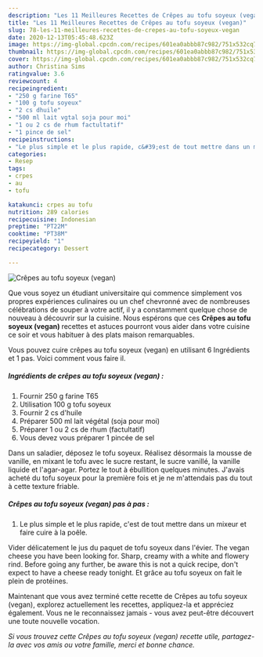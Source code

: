 ```yaml
---
description: "Les 11 Meilleures Recettes de Crêpes au tofu soyeux (vegan)"
title: "Les 11 Meilleures Recettes de Crêpes au tofu soyeux (vegan)"
slug: 78-les-11-meilleures-recettes-de-crepes-au-tofu-soyeux-vegan
date: 2020-12-13T05:45:48.623Z
image: https://img-global.cpcdn.com/recipes/601ea0abbb87c982/751x532cq70/crepes-au-tofu-soyeux-vegan-photo-principale-de-la-recette.jpg
thumbnail: https://img-global.cpcdn.com/recipes/601ea0abbb87c982/751x532cq70/crepes-au-tofu-soyeux-vegan-photo-principale-de-la-recette.jpg
cover: https://img-global.cpcdn.com/recipes/601ea0abbb87c982/751x532cq70/crepes-au-tofu-soyeux-vegan-photo-principale-de-la-recette.jpg
author: Christina Sims
ratingvalue: 3.6
reviewcount: 4
recipeingredient:
- "250 g farine T65"
- "100 g tofu soyeux"
- "2 cs dhuile"
- "500 ml lait vgtal soja pour moi"
- "1 ou 2 cs de rhum factultatif"
- "1 pince de sel"
recipeinstructions:
- "Le plus simple et le plus rapide, c&#39;est de tout mettre dans un mixeur et faire cuire à la poêle."
categories:
- Resep
tags:
- crpes
- au
- tofu

katakunci: crpes au tofu 
nutrition: 289 calories
recipecuisine: Indonesian
preptime: "PT22M"
cooktime: "PT38M"
recipeyield: "1"
recipecategory: Dessert

---
```



![Crêpes au tofu soyeux (vegan)](https://img-global.cpcdn.com/recipes/601ea0abbb87c982/751x532cq70/crepes-au-tofu-soyeux-vegan-photo-principale-de-la-recette.jpg)

Que vous soyez un étudiant universitaire qui commence simplement vos propres expériences culinaires ou un chef chevronné avec de nombreuses célébrations de souper à votre actif, il y a constamment quelque chose de nouveau à découvrir sur la cuisine. Nous espérons que ces <strong> Crêpes au tofu soyeux (vegan) </strong> recettes et astuces pourront vous aider dans votre cuisine ce soir et vous habituer à des plats maison remarquables.

<!--inarticleads1-->

Vous pouvez cuire crêpes au tofu soyeux (vegan) en utilisant 6 Ingrédients et 1 pas. Voici comment vous faire il.

##### Ingrédients de crêpes au tofu soyeux (vegan) :

1. Fournir 250 g farine T65
1. Utilisation 100 g tofu soyeux
1. Fournir 2 cs d&#39;huile
1. Préparer 500 ml lait végétal (soja pour moi)
1. Préparer 1 ou 2 cs de rhum (factultatif)
1. Vous devez vous préparer 1 pincée de sel


Dans un saladier, déposez le tofu soyeux. Réalisez désormais la mousse de vanille, en mixant le tofu avec le sucre restant, le sucre vanillé, la vanille liquide et l&#39;agar-agar. Portez le tout à ébullition quelques minutes. J&#39;avais acheté du tofu soyeux pour la première fois et je ne m&#39;attendais pas du tout à cette texture friable. 

<!--inarticleads2-->

##### Crêpes au tofu soyeux (vegan) pas à pas :

1. Le plus simple et le plus rapide, c&#39;est de tout mettre dans un mixeur et faire cuire à la poêle.


Vider délicatement le jus du paquet de tofu soyeux dans l&#39;évier. The vegan cheese you have been looking for. Sharp, creamy with a white and flowery rind. Before going any further, be aware this is not a quick recipe, don&#39;t expect to have a cheese ready tonight. Et grâce au tofu soyeux on fait le plein de protéines. 

<!--inarticleads1-->

<p>
Maintenant que vous avez terminé cette recette de Crêpes au tofu soyeux (vegan), explorez actuellement les recettes, appliquez-la et appréciez également. Vous ne le reconnaissez jamais - vous avez peut-être découvert une toute nouvelle vocation.
</p>

<p>
<i>Si vous trouvez cette Crêpes au tofu soyeux (vegan) recette utile, partagez-la avec vos amis ou votre famille, merci et bonne chance.</i>
</p>
